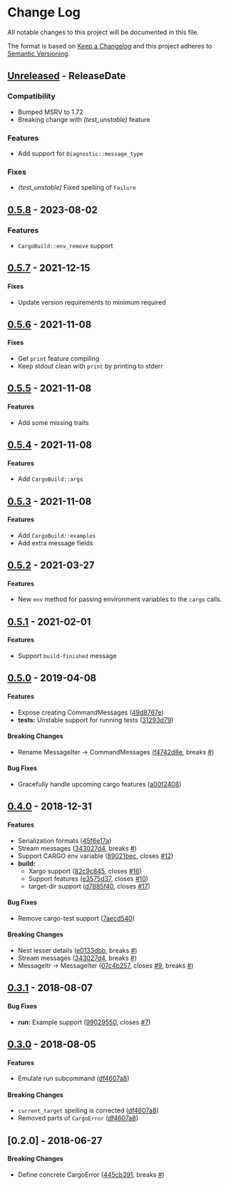 # Change Log
All notable changes to this project will be documented in this file.

The format is based on [Keep a Changelog](http://keepachangelog.com/)
and this project adheres to [Semantic Versioning](http://semver.org/).

<!-- next-header -->
## [Unreleased] - ReleaseDate

### Compatibility

- Bumped MSRV to 1.72
- Breaking change with *(test_unstable)* feature

### Features

- Add support for `Diagnostic::message_type`

### Fixes

- *(test_unstable)* Fixed spelling of `Failure`

## [0.5.8] - 2023-08-02

### Features

- `CargoBuild::env_remove` support

## [0.5.7] - 2021-12-15

#### Fixes

- Update version requirements to minimum required

## [0.5.6] - 2021-11-08

#### Fixes

- Get `print` feature compiling
- Keep stdout clean with `print` by printing to stderr

## [0.5.5] - 2021-11-08

#### Features

- Add some missing traits

## [0.5.4] - 2021-11-08

#### Features

- Add `CargoBuild::args`

## [0.5.3] - 2021-11-08

#### Features

- Add `CargoBuild::examples`
- Add extra message fields

## [0.5.2] - 2021-03-27

#### Features

* New `env` method for passing environment variables to the `cargo` calls.

## [0.5.1] - 2021-02-01

#### Features

* Support `build-finished` message

## [0.5.0] - 2019-04-08

#### Features

*   Expose creating CommandMessages ([49d8767e](https://github.com/crate-ci/escargot/commit/49d8767e0122edebd0078e1ea1781a2eaf727ee5))
* **tests:**  Unstable support for running tests ([31293d79](https://github.com/crate-ci/escargot/commit/31293d796e2587cbc31bfff87af0fa4b22575de0))

#### Breaking Changes

*   Rename MessageIter -> CommandMessages ([f4742d8e](https://github.com/crate-ci/escargot/commit/f4742d8e1eb6b2bc242f24a5f0ceb0f9fb517070), breaks [#](https://github.com/crate-ci/escargot/issues/))

#### Bug Fixes

*   Gracefully handle upcoming cargo features ([a00f2408](https://github.com/crate-ci/escargot/commit/a00f240831ddc71b1846005df4917111e3690a82))

## [0.4.0] - 2018-12-31

#### Features

*   Serialization formats ([45f6e17a](https://github.com/crate-ci/escargot/commit/45f6e17a857baae7239c1a85ef6f7ccfa4baf35b))
*   Stream messages ([343027d4](https://github.com/crate-ci/escargot/commit/343027d40cdeb94b820ecb0a8fbb145fcf3f19c7), breaks [#](https://github.com/crate-ci/escargot/issues/))
*   Support CARGO env variable ([89021bec](https://github.com/crate-ci/escargot/commit/89021bec77cbef36a18e84917515b6ca3ebcc889), closes [#12](https://github.com/crate-ci/escargot/issues/12))
* **build:**
  *  Xargo support ([82c9c845](https://github.com/crate-ci/escargot/commit/82c9c845fe30e07bf29e1da6e5d2e884b3c5cc2b), closes [#16](https://github.com/crate-ci/escargot/issues/16))
  *  Support features ([e3575d37](https://github.com/crate-ci/escargot/commit/e3575d37399708080344de41a1344e52e97a9368), closes [#10](https://github.com/crate-ci/escargot/issues/10))
  *  target-dir support ([d7885f40](https://github.com/crate-ci/escargot/commit/d7885f40e498bf7653a89be51460978496161f76), closes [#17](https://github.com/crate-ci/escargot/issues/17))

#### Bug Fixes

*   Remove cargo-test support ([7aecd540](https://github.com/crate-ci/escargot/commit/7aecd5403f8c614aff685ed27b3305b5648c4dd6))

#### Breaking Changes

*   Nest lesser details ([e0133dbb](https://github.com/crate-ci/escargot/commit/e0133dbb1c01c5ac983b9376ae1c8e71dacaa42e), breaks [#](https://github.com/crate-ci/escargot/issues/))
*   Stream messages ([343027d4](https://github.com/crate-ci/escargot/commit/343027d40cdeb94b820ecb0a8fbb145fcf3f19c7), breaks [#](https://github.com/crate-ci/escargot/issues/))
*   MessageItr -> MessageIter ([07c4b257](https://github.com/crate-ci/escargot/commit/07c4b25740898b75af7b5d291be04ac737c5cd6c), closes [#9](https://github.com/crate-ci/escargot/issues/9), breaks [#](https://github.com/crate-ci/escargot/issues/))

## [0.3.1] - 2018-08-07

#### Bug Fixes

* **run:**  Example support ([99029550](https://github.com/crate-ci/escargot/commit/990295504ebd195f330e7b3e19b01e86a7b401f7), closes [#7](https://github.com/crate-ci/escargot/issues/7))

## [0.3.0] - 2018-08-05

#### Features

*   Emulate run subcommand ([df4607a8](https://github.com/crate-ci/escargot/commit/df4607a8170a27d746e7c259e05c478a02d570e5))

#### Breaking Changes

*  `current_target` spelling is corrected ([df4607a8](https://github.com/crate-ci/escargot/commit/df4607a8170a27d746e7c259e05c478a02d570e5))
*  Removed parts of `CargoError` ([df4607a8](https://github.com/crate-ci/escargot/commit/df4607a8170a27d746e7c259e05c478a02d570e5))

## [0.2.0] - 2018-06-27

#### Breaking Changes

*   Define concrete CargoError ([445cb391](https://github.com/crate-ci/escargot/commit/445cb39156b63ce1894d40b31805273d995e185c), breaks [#](https://github.com/crate-ci/escargot/issues/))

<!-- next-url -->
[Unreleased]: https://github.com/crate-ci/escargot/compare/v0.5.8...HEAD
[0.5.8]: https://github.com/crate-ci/escargot/compare/v0.5.7...v0.5.8
[0.5.7]: https://github.com/crate-ci/escargot/compare/v0.5.6...v0.5.7
[0.5.6]: https://github.com/crate-ci/escargot/compare/v0.5.5...v0.5.6
[0.5.5]: https://github.com/crate-ci/escargot/compare/v0.5.4...v0.5.5
[0.5.4]: https://github.com/crate-ci/escargot/compare/v0.5.3...v0.5.4
[0.5.3]: https://github.com/crate-ci/escargot/compare/v0.5.2...v0.5.3
[0.5.2]: https://github.com/crate-ci/escargot/compare/v0.5.1...v0.5.2
[0.5.1]: https://github.com/crate-ci/escargot/compare/v0.5.0...v0.5.1
[0.5.0]: https://github.com/crate-ci/escargot/compare/v0.4.0...v0.5.0
[0.4.0]: https://github.com/crate-ci/escargot/compare/v0.3.1...v0.4.0
[0.3.1]: https://github.com/crate-ci/escargot/compare/v0.3.0...v0.3.1
[0.3.0]: https://github.com/crate-ci/escargot/compare/v0.2.0...v0.3.0
